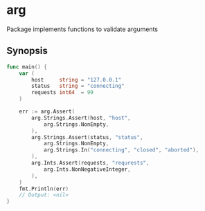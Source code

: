 arg
========
Package implements functions to validate arguments

## Synopsis
```go
func main() {
	var (
		host     string = "127.0.0.1"
		status   string = "connecting"
		requests int64  = 99
	)

	err := arg.Assert(
		arg.Strings.Assert(host, "host",
			arg.Strings.NonEmpty,
		),
		arg.Strings.Assert(status, "status",
			arg.Strings.NonEmpty,
			arg.Strings.In("connecting", "closed", "aborted"),
		),
		arg.Ints.Assert(requests, "requrests",
			arg.Ints.NonNegativeInteger,
		),
	)
	fmt.Println(err)
	// Output: <nil>
}
```

